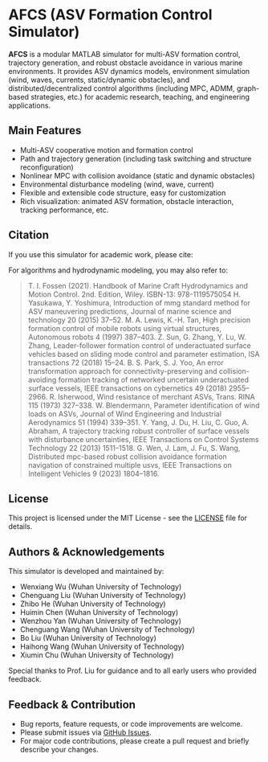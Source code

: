 # AFCS (ASV Formation Control Simulator)

**AFCS** is a modular MATLAB simulator for multi-ASV formation control, trajectory generation, and robust obstacle avoidance in various marine environments. It provides ASV dynamics models, environment simulation (wind, waves, currents, static/dynamic obstacles), and distributed/decentralized control algorithms (including MPC, ADMM, graph-based strategies, etc.) for academic research, teaching, and engineering applications.

## Main Features

- Multi-ASV cooperative motion and formation control
- Path and trajectory generation (including task switching and structure reconfiguration)
- Nonlinear MPC with collision avoidance (static and dynamic obstacles)
- Environmental disturbance modeling (wind, wave, current)
- Flexible and extensible code structure, easy for customization
- Rich visualization: animated ASV formation, obstacle interaction, tracking performance, etc.

## Citation

If you use this simulator for academic work, please cite:


For algorithms and hydrodynamic modeling, you may also refer to:

> T. I. Fossen (2021). Handbook of Marine Craft Hydrodynamics and Motion Control. 2nd. Edition, Wiley. ISBN-13: 978-1119575054
> H. Yasukawa, Y. Yoshimura, Introduction of mmg standard method for ASV maneuvering predictions, Journal of marine science and technology 20 (2015) 37–52.
> M. A. Lewis, K.-H. Tan, High precision formation control of mobile robots using virtual structures, Autonomous robots 4 (1997) 387–403.
> Z. Sun, G. Zhang, Y. Lu, W. Zhang, Leader-follower formation control of underactuated surface vehicles based on sliding mode control and parameter estimation, ISA transactions 72 (2018) 15–24.
> B. S. Park, S. J. Yoo, An error transformation approach for connectivity-preserving and collision-avoiding formation tracking of networked uncertain underactuated surface vessels, IEEE transactions on cybernetics 49 (2018) 2955–2966.
> R. Isherwood, Wind resistance of merchant ASVs, Trans. RINA 115 (1973) 327–338.
> W. Blendermann, Parameter identification of wind loads on ASVs, Journal of Wind Engineering and Industrial Aerodynamics 51 (1994) 339–351.
> Y. Yang, J. Du, H. Liu, C. Guo, A. Abraham, A trajectory tracking robust controller of surface vessels with disturbance uncertainties, IEEE Transactions on Control Systems Technology 22 (2013) 1511–1518.
> G. Wen, J. Lam, J. Fu, S. Wang, Distributed mpc-based robust collision avoidance formation navigation of constrained multiple usvs, IEEE Transactions on Intelligent Vehicles 9 (2023) 1804–1816.

## License

This project is licensed under the MIT License - see the [LICENSE](LICENSE) file for details.



## Authors & Acknowledgements

This simulator is developed and maintained by:

- Wenxiang Wu (Wuhan University of Technology)
- Chenguang Liu (Wuhan University of Technology)
- Zhibo He (Wuhan University of Technology)
- Huimin Chen (Wuhan University of Technology)
- Wenzhou Yan (Wuhan University of Technology)
- Chenguang Wang (Wuhan University of Technology)
- Bo Liu (Wuhan University of Technology)
- Haihong Wang (Wuhan University of Technology)
- Xiumin Chu (Wuhan University of Technology)

Special thanks to Prof. Liu for guidance and to all early users who provided feedback.

## Feedback & Contribution

- Bug reports, feature requests, or code improvements are welcome.
- Please submit issues via [GitHub Issues](https://github.com/whutwwx/SFCT-A-toolbox-for-ship-formation-control-toolbox-in-Matlab/issues).
- For major code contributions, please create a pull request and briefly describe your changes.

